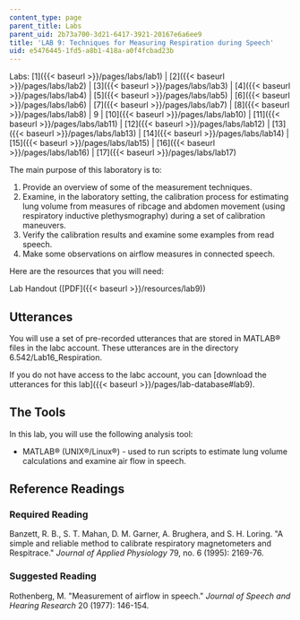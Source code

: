 ```yaml
---
content_type: page
parent_title: Labs
parent_uid: 2b73a700-3d21-6417-3921-20167e6a6ee9
title: 'LAB 9: Techniques for Measuring Respiration during Speech'
uid: e5476445-1fd5-a8b1-418a-a0f4fcbad23b
---
```


Labs: [1]({{< baseurl >}}/pages/labs/lab1) | [2]({{< baseurl >}}/pages/labs/lab2) | [3]({{< baseurl >}}/pages/labs/lab3) | [4]({{< baseurl >}}/pages/labs/lab4) | [5]({{< baseurl >}}/pages/labs/lab5) | [6]({{< baseurl >}}/pages/labs/lab6) | [7]({{< baseurl >}}/pages/labs/lab7) | [8]({{< baseurl >}}/pages/labs/lab8) | 9 | [10]({{< baseurl >}}/pages/labs/lab10) | [11]({{< baseurl >}}/pages/labs/lab11) | [12]({{< baseurl >}}/pages/labs/lab12) | [13]({{< baseurl >}}/pages/labs/lab13) | [14]({{< baseurl >}}/pages/labs/lab14) | [15]({{< baseurl >}}/pages/labs/lab15) | [16]({{< baseurl >}}/pages/labs/lab16) | [17]({{< baseurl >}}/pages/labs/lab17)

The main purpose of this laboratory is to:

1.  Provide an overview of some of the measurement techniques.
2.  Examine, in the laboratory setting, the calibration process for estimating lung volume from measures of ribcage and abdomen movement (using respiratory inductive plethysmography) during a set of calibration maneuvers.
3.  Verify the calibration results and examine some examples from read speech.
4.  Make some observations on airflow measures in connected speech.

Here are the resources that you will need:

Lab Handout ([PDF]({{< baseurl >}}/resources/lab9))

Utterances
----------

You will use a set of pre-recorded utterances that are stored in MATLAB® files in the labc account. These utterances are in the directory 6.542/Lab16\_Respiration.

If you do not have access to the labc account, you can [download the utterances for this lab]({{< baseurl >}}/pages/lab-database#lab9).

The Tools
---------

In this lab, you will use the following analysis tool:

*   MATLAB® (UNIX®/Linux®) - used to run scripts to estimate lung volume calculations and examine air flow in speech.

Reference Readings
------------------

### Required Reading

Banzett, R. B., S. T. Mahan, D. M. Garner, A. Brughera, and S. H. Loring. "A simple and reliable method to calibrate respiratory magnetometers and Respitrace." _Journal of Applied Physiology_ 79, no. 6 (1995): 2169-76.

### Suggested Reading

Rothenberg, M. "Measurement of airflow in speech." _Journal of Speech and Hearing Research_ 20 (1977): 146-154.